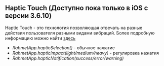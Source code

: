 ## Haptic Touch (Доступно пока только в iOS с версии 3.6.10)
Haptic Touch - это технология позволяющая отвечать на разные действия пользователя разными видами вибраций. Более подробную информацию можно найти [здесь](https://developer.apple.com/design/human-interface-guidelines/ios/user-interaction/haptics/)
- *RahmetApp.hapticSelection()* - обычное нажатие
- *RahmetApp.hapticImpact(light/medium/heavy)* - регулировка нажатия 
- *RahmetApp.hapticNotification(success/error/warning)* 
